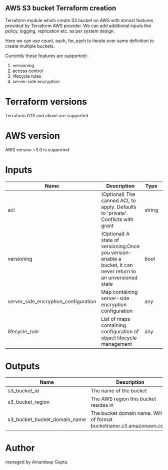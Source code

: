 ## AWS S3 bucket Terraform creation

Terraform module which create S3 bucket on AWS with atmost features provided by Terraform AWS provider.
We can add additional inputs like policy, logging, replication etc. as per system design. 

Here we can use count, each, for_each to iterate over same definition to create multiple buckets.

Currently these features are supported:-

1. versioning
2. access control
3. lifecycle rules
4. server-side encryption

# Terraform versions

Terraform 0.13 and above are supported

# AWS version

AWS version ~3.0 is supported

# Inputs

Name | Description | Type | Default | Required
---- | ----------- | ---- |  ------- |  --------
acl |  (Optional) The canned ACL to apply. Defaults to 'private'. Conflicts with grant | string | "private" | no
versioning | (Optional) A state of versioning.Once you version-enable a bucket, it can never return to an unversioned state | bool | none | no
server_side_encryption_configuration | Map containing server-side encryption configuration | any | {} | no
lifecycle_rule | List of maps containing configuration of object lifecycle management | any | [] | no

# Outputs

Name | Description
---- | -----------
s3_bucket_id | The name of the bucket
s3_bucket_region | The AWS region this bucket resides in
s3_bucket_bucket_domain_name | The bucket domain name. Will be of format bucketname.s3.amazonaws.com.

#   Author

managed by Amardeep Gupta
